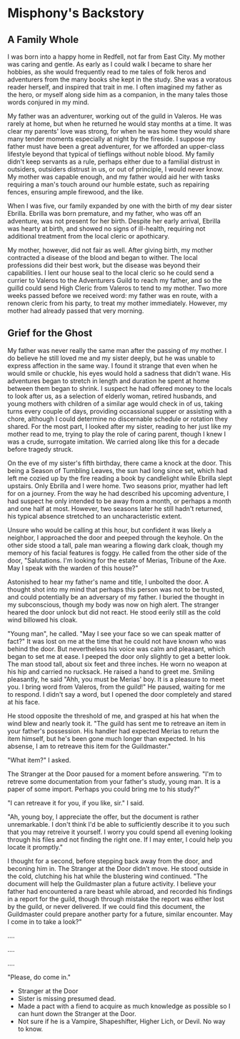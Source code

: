 # Misphony's Backstory

## A Family Whole

I was born into a happy home in Redfell, not far from East City. My mother was caring and gentle. As early as I could walk I became to share her hobbies, as she would frequently read to me tales of folk heros and adventurers from the many books she kept in the study. She was a voratous reader herself, and inspired that trait in me. I often imagined my father as  the hero, or myself along side him as a companion, in the many tales those words conjured in my mind. 

My father was an adventurer, working out of the guild in Valeros. He was rarely at home, but when he returned he would stay months at a time. It was clear my parents' love was strong, for when he was home they would share many tender moments especially at night by the fireside. I suppose my father must have been a great adventurer, for we afforded an upper-class lifestyle beyond that typical of tieflings without noble blood. My family didn't keep servants as a rule, perhaps either due to a familial distrust in outsiders, outsiders distrust in us, or out of principle, I would never know. My mother was capable enough, and my father would aid her with tasks requiring a man's touch around our humble estate, such as repairing fences, ensuring ample firewood, and the like.

When I was five, our family expanded by one with the birth of my dear sister Ebrilla. Ebrilla was born premature, and my father, who was off an adventure, was not present for her birth. Despite her early arrival, Ebrilla was hearty at birth, and showed no signs of ill-health, requiring not additional treatment from the local cleric or apothicary. 

My mother, however, did not fair as well. After giving birth, my mother contracted a disease of the blood and began to wither. The local professions did their best work, but the disease was beyond their capabilities. I lent our house seal to the local cleric so he could send a currier to Valeros to the Adventurers Guild to reach my father, and so the guilld could send High Cleric from Valeros to tend to my mother. Two more weeks passed before we received word: my father was en route, with a renown cleric from his party, to treat my mother immediately. However, my mother had already passed that very morning.

## Grief for the Ghost

My father was never really the same man after the passing of my mother. I do believe he still loved me and my sister deeply, but he was unable to express affection in the same way. I found it strange that even when he would smile or chuckle, his eyes would hold a sadness that didn't wane. His adventures began to stretch in length and duration he spent at home between them began to shrink. I suspect he had offered money to the locals to look after us, as a selection of elderly woman, retired husbands, and young mothers with children of a similar age would check in of us, taking turns every couple of days, providing occassional supper or assisting with a chore, although I could determine no discernable schedule or rotation they shared. For the most part, I looked after my sister, reading to her just like my mother read to me, trying to play the role of caring parent, though I knew I was a crude, surrogate imitation. We carried along like this for a decade before tragedy struck.

On the eve of my sister's fifth birthday, there came a knock at the door. This being a Season of Tumbling Leaves, the sun had long since set, which had left me cozied up by the fire reading a book by candlelight while Ebrilla slept upstairs. Only Ebrilla and I were home. Two seasons prior, myather had left for on a journey. From the way he had described his upcoming adventure, I had suspect he only intended to be away from a month, or perhaps a month and one half at most. However, two seasons later he still hadn't returned, his typical absence stretched to an uncharacteristic extent. 

Unsure who would be calling at this hour, but confident it was likely a neighbor, I approached the door and peeped through the keyhole. On the other side stood a tall, pale man wearing a flowing dark cloak, though my memory of his facial features is foggy. He called from the other side of the door, "Salutations. I'm looking for the estate of Merias, Tribune of the Axe. May I speak with the warden of this house?"

Astonished to hear my father's name and title, I unbolted the door. A thought shot into my mind that perhaps this person was not to be trusted, and could potentially be an adversary of my father. I buried the thought in my subconscious, though my body was now on high alert. The stranger heared the door unlock but did not react. He stood eerily still as the cold wind billowed his cloak.

"Young man", he called. "May I see your face so we can speak matter of fact?" It was lost on me at the time that he could not have known who was behind the door. But nevertheless his voice was calm and pleasant, which began to set me at ease. I peeped the door only slightly to get a better look. The man stood tall, about six feet and three inches. He worn no weapon at his hip and carried no rucksack. He raised a hand to greet me. Smiling pleasantly, he said "Ahh, you must be Merias' boy. It is a pleasure to meet you. I bring word from Valeros, from the guild!" He paused, waiting for me to respond. I didn't say a word, but I opened the door completely and stared at his face.

He stood opposite the threshold of me, and grasped at his hat when the wind blew and nearly took it. "The guild has sent me to retreave an item in your father's possession. His handler had expected Merias to return the item himself, but he's been gone much longer than expected. In his absense, I am to retreave this item for the Guildmaster."

"What item?" I asked.

The Stranger at the Door paused for a moment before answering. "I'm to retreve some documentation from your father's study, young man. It is a paper of some import. Perhaps you could bring me to his study?"

"I can retreave it for you, if you like, sir." I said.

"Ah, young boy, I appreciate the offer, but the document is rather unremarkable. I don't think I'd be able to sufficiently describe it to you such that you may retreive it yourself. I worry you could spend all evening looking through his files and not finding the right one. If I may enter, I could help you locate it promptly."

I thought for a second, before stepping back away from the door, and beconing him in. The Stranger at the Door didn't move. He stood outside in the cold, clutching his hat while the blustering wind continued. "The document will help the Guildmaster plan a future activity. I believe your father had encountered a rare beast while abroad, and recorded his findings in a report for the guild, though through mistake the report was either lost by the guild, or never delivered. If we could find this document, the Guildmaster could prepare another party for a future, similar encounter. May I come in to take a look?"

....

....

....

"Please, do come in."





* Stranger at the Door
* Sister is missing presumed dead.
* Made a pact with a fiend to acquire as much knowledge as possible so I can hunt down the Stranger at the Door.
* Not sure if he is a Vampire, Shapeshifter, Higher Lich, or Devil. No way to know.

